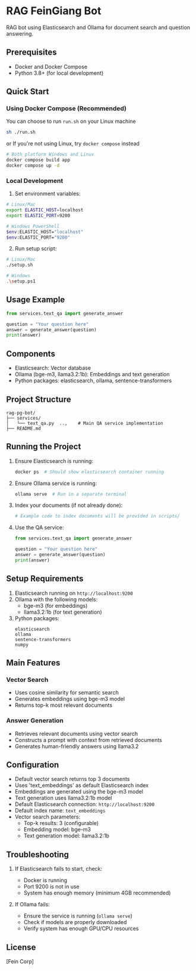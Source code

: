 # RAG FeinGiang Bot

RAG bot using Elasticsearch and Ollama for document search and question answering.

## Prerequisites

- Docker and Docker Compose
- Python 3.8+ (for local development)

## Quick Start

### Using Docker Compose (Recommended)

You can choose to run `run.sh` on your Linux machine

```bash
sh ./run.sh
```

or If you're not using Linux, try `docker compose` instead

```bash
# Both platform Windows and Linux
docker compose build app
docker compose up -d
```

### Local Development
1. Set environment variables:
```bash
# Linux/Mac
export ELASTIC_HOST=localhost
export ELASTIC_PORT=9200

# Windows PowerShell
$env:ELASTIC_HOST="localhost"
$env:ELASTIC_PORT="9200"
```

2. Run setup script:
```bash
# Linux/Mac
./setup.sh

# Windows
.\setup.ps1
```

## Usage Example
```python
from services.text_qa import generate_answer

question = "Your question here"
answer = generate_answer(question)
print(answer)
```

## Components
- Elasticsearch: Vector database
- Ollama (bge-m3, llama3.2:1b): Embeddings and text generation
- Python packages: elasticsearch, ollama, sentence-transformers

## Project Structure

```
rag-pg-bot/
├── services/
│   └── text_qa.py  ..,    # Main QA service implementation
├── README.md
```

## Running the Project

1. Ensure Elasticsearch is running:
   ```bash
   docker ps  # Should show elasticsearch container running
   ```

2. Ensure Ollama service is running:
   ```bash
   ollama serve  # Run in a separate terminal
   ```

3. Index your documents (if not already done):
   ```python
   # Example code to index documents will be provided in scripts/
   ```

4. Use the QA service:
   ```python
   from services.text_qa import generate_answer
   
   question = "Your question here"
   answer = generate_answer(question)
   print(answer)
   ```

## Setup Requirements

1. Elasticsearch running on `http://localhost:9200`
2. Ollama with the following models:
   - bge-m3 (for embeddings)
   - llama3.2:1b (for text generation)
3. Python packages:
   ```
   elasticsearch
   ollama
   sentence-transformers
   numpy
   ```

## Main Features

### Vector Search
- Uses cosine similarity for semantic search
- Generates embeddings using bge-m3 model
- Returns top-k most relevant documents

### Answer Generation
- Retrieves relevant documents using vector search
- Constructs a prompt with context from retrieved documents
- Generates human-friendly answers using llama3.2

## Configuration

- Default vector search returns top 3 documents
- Uses 'text_embeddings' as default Elasticsearch index
- Embeddings are generated using the bge-m3 model
- Text generation uses llama3.2:1b model
- Default Elasticsearch connection: `http://localhost:9200`
- Default index name: `text_embeddings`
- Vector search parameters:
  - Top-k results: 3 (configurable)
  - Embedding model: bge-m3
  - Text generation model: llama3.2:1b

## Troubleshooting

1. If Elasticsearch fails to start, check:
   - Docker is running
   - Port 9200 is not in use
   - System has enough memory (minimum 4GB recommended)

2. If Ollama fails:
   - Ensure the service is running (`ollama serve`)
   - Check if models are properly downloaded
   - Verify system has enough GPU/CPU resources

## License

[Fein Corp]

